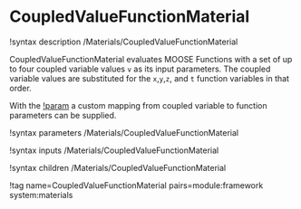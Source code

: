 # CoupledValueFunctionMaterial

!syntax description /Materials/CoupledValueFunctionMaterial

CoupledValueFunctionMaterial evaluates MOOSE Functions with a set of up to
four coupled variable values `v` as its input parameters. The coupled variable
values are substituted for the `x`,`y`,`z`, and `t` function variables in that
order.

With the [!param](/Materials/CoupledValueFunctionMaterial/parameter_order) a
custom mapping from coupled variable to function parameters can be supplied.

!syntax parameters /Materials/CoupledValueFunctionMaterial

!syntax inputs /Materials/CoupledValueFunctionMaterial

!syntax children /Materials/CoupledValueFunctionMaterial

!tag name=CoupledValueFunctionMaterial pairs=module:framework system:materials
